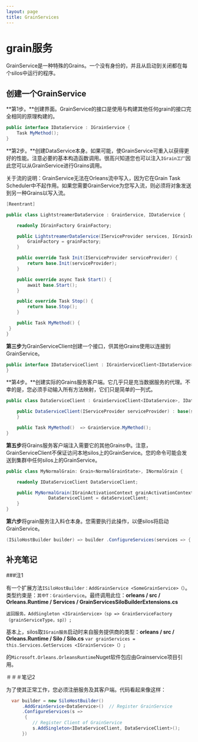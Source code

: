 ```yaml
---
layout: page
title: GrainServices
---
```


# grain服务

GrainService是一种特殊的Grains。一个没有身份的，并且从启动到关闭都在每个silos中运行的程序。

## 创建一个GrainService

**第1步。**创建界面。GrainService的接口是使用与构建其他任何grain的接口完全相同的原理构建的。

```csharp
public interface IDataService : IGrainService {
    Task MyMethod();
}
```

**第2步。**创建DataService本身。如果可能，使GrainService可重入以获得更好的性能。注意必要的基本构造函数调用。很高兴知道您也可以注入`IGrain工厂`因此您可以从GrainService进行Grains调用。

关于流的说明：GrainService无法在Orleans流中写入，因为它在Grain Task Scheduler中不起作用。如果您需要GrainService为您写入流，则必须将对象发送到另一种Grains以写入流。

```csharp
[Reentrant]

public class LightstreamerDataService : GrainService, IDataService {

    readonly IGrainFactory GrainFactory;

    public LightstreamerDataService(IServiceProvider services, IGrainIdentity id, Silo silo, ILoggerFactory loggerFactory, IGrainFactory grainFactory) : base(id, silo, loggerFactory) {
        GrainFactory = grainFactory;
    }

    public override Task Init(IServiceProvider serviceProvider) {
        return base.Init(serviceProvider);
    }

    public override async Task Start() {
        await base.Start();
    }

    public override Task Stop() {
        return base.Stop();
    }

    public Task MyMethod() {
 }
}
```

**第三步**为GrainServiceClient创建一个接口，供其他Grains使用以连接到GrainService。

```csharp
public interface IDataServiceClient : IGrainServiceClient<IDataService>, IDataService {
}
```

**第4步。**创建实际的Grains服务客户端。它几乎只是充当数据服务的代理。不幸的是，您必须手动输入所有方法映射，它们只是简单的一列式。

```csharp
public class DataServiceClient : GrainServiceClient<IDataService>, IDataServiceClient {

    public DataServiceClient(IServiceProvider serviceProvider) : base(serviceProvider) {
    }

    public Task MyMethod()  => GrainService.MyMethod();
}
```

**第五步**将Grains服务客户端注入需要它的其他Grains中。注意，GrainServiceClient不保证访问本地silos上的GrainService。您的命令可能会发送到集群中任何silos上的GrainService。

```csharp
public class MyNormalGrain: Grain<NormalGrainState>, INormalGrain {

    readonly IDataServiceClient DataServiceClient;

    public MyNormalGrain(IGrainActivationContext grainActivationContext, IDataServiceClient dataServiceClient) {
                DataServiceClient = dataServiceClient;
    }
}
```

**第六步**将grain服务注入料仓本身。您需要执行此操作，以便silos将启动GrainService。

```csharp
(ISiloHostBuilder builder) => builder .ConfigureServices(services => { services.AddSingleton<IDataService, DataService>(); });
```

## 补充笔记

\###注1

有一个扩展方法`ISiloHostBuilder：AddGrainService <SomeGrainService>（）`。类型约束是：`其中T：GrainService`。最终调用此位：**orleans / src / Orleans.Runtime / Services / GrainServicesSiloBuilderExtensions.cs**

 `返回服务。AddSingleton <IGrainService>（sp => GrainServiceFactory（grainServiceType，sp））;`

基本上，silos取`IGrain服务`启动时来自服务提供商的类型：**orleans / src / Orleans.Runtime / Silo / Silo.cs**
 `var grainServices = this.Services.GetServices <IGrainService>（）;`

的`Microsoft.Orleans.OrleansRuntime`Nuget软件包应由Grainservice项目引用。

＃＃＃笔记2

为了使其正常工作，您必须注册服务及其客户端。代码看起来像这样：

```csharp
  var builder = new SiloHostBuilder()
      .AddGrainService<DataService>()  // Register GrainService
      .ConfigureServices(s =>
       {
          // Register Client of GrainService
          s.AddSingleton<IDataServiceClient, DataServiceClient>(); 
      })
```
